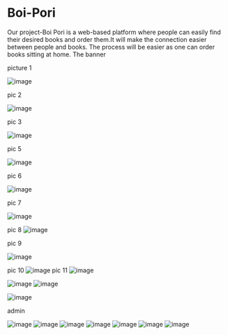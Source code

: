 # Boi-Pori
Our project-Boi Pori is a web-based platform where people can easily find their desired books and order them.It will make the connection easier between people and books. The process will be easier as one can order books sitting at home.
The banner

picture 1

![image](https://user-images.githubusercontent.com/48939847/145943719-69799e03-fc52-41ac-a431-3184ad187695.png)

pic 2

![image](https://user-images.githubusercontent.com/48939847/145943801-0455adaa-bf86-4d9c-9adb-d772b6e6d317.png)

pic 3

![image](https://user-images.githubusercontent.com/48939847/145943874-16e3fd2f-51d7-4b8a-b81d-8b2c47bd502f.png)

pic 5

![image](https://user-images.githubusercontent.com/48939847/145944003-bd21b185-e21b-4793-9477-aa5b4ea26ff8.png)

pic 6

![image](https://user-images.githubusercontent.com/48939847/145944052-d6aae761-d6ab-4690-84c3-a93f3119a0a8.png)

pic 7


![image](https://user-images.githubusercontent.com/48939847/145944133-4cf81fe2-20e4-438a-91d2-26e234959c53.png)

pic 8
![image](https://user-images.githubusercontent.com/48939847/145944208-5afc6f00-b88e-4bfb-aa22-7ee6e72a7ea4.png)

pic 9

![image](https://user-images.githubusercontent.com/48939847/145944287-304533e5-e606-4050-94b8-f3383f990b66.png)

pic 10
![image](https://user-images.githubusercontent.com/48939847/145944416-46e3d650-c0fa-46e2-8a4b-78f5f859491a.png)
pic 11
![image](https://user-images.githubusercontent.com/48939847/145944519-35329811-b78d-47d5-882c-c007f2794cd2.png)

![image](https://user-images.githubusercontent.com/48939847/145944549-29d2be1a-b456-4c8a-aa21-12f97420b0b0.png)
![image](https://user-images.githubusercontent.com/48939847/145944573-cf90ec32-e49d-4261-97dc-4c84fd006976.png)

![image](https://user-images.githubusercontent.com/48939847/145944611-14794576-dded-444e-b498-994351394a46.png)


admin

![image](https://user-images.githubusercontent.com/48939847/145945014-5bd16c45-eb9c-472c-8146-adcc3b6aa6ec.png)
![image](https://user-images.githubusercontent.com/48939847/145945072-d791757d-3795-4d70-9aeb-2e4d3b8a6678.png)
![image](https://user-images.githubusercontent.com/48939847/145945104-9db3c11e-d40a-44ff-a5b6-b23e381adfa8.png)
![image](https://user-images.githubusercontent.com/48939847/145945132-a6a51035-b31c-4d9d-93d8-6b488f78e949.png)
![image](https://user-images.githubusercontent.com/48939847/145945197-6390c923-2d0b-4c49-909f-4c9f8e32e266.png)
![image](https://user-images.githubusercontent.com/48939847/145945242-c8ed9fa5-acf0-4f82-b38e-80d3ae150cbf.png)
![image](https://user-images.githubusercontent.com/48939847/145945297-5ac03089-e974-46f9-a6e3-2a464989f59e.png)














